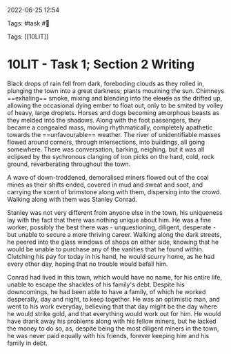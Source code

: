 2022-06-25 12:54

Tags: #task #🌱

Tags: [[10LIT]]

# 10LIT - Task 1; Section 2 Writing
Black drops of rain fell from dark, foreboding clouds as they rolled in, plunging the town into a great darkness; plants mourning the sun. Chimneys ==exhaling== smoke, mixing and blending into the ~~clouds~~ as the drifted up, allowing the occasional dying ember to float out, only to be smited by volley of heavy, large droplets. Horses and dogs becoming amorphous beasts as they melded into the shadows. Along with the foot passengers, they became a congealed mass, moving rhythmatically, completely apathetic towards the ==unfavourable== weather. The river of unidentifiable masses flowed around corners, through intersections, into buildings, all going somewhere. There was conversation, barking, neighing, but it was all eclipsed by the sychronous clanging of iron picks on the hard, cold, rock ground, reverberating throughout the town.

A wave of down-troddened, demoralised miners flowed out of the coal mines as their shifts ended, covered in mud and sweat and soot, and carrying the scent of brimstone along with them, dispersing into the crowd. Walking along with them was Stanley Conrad.

Stanley was not very different from anyone else in the town, his uniqueness lay with the fact that there was nothing unique about him. He was a fine worker, possibly the best there was - unquestioning, diligent, desperate - but unable to secure a more thriving career. Walking along the dark streets, he peered into the glass windows of shops on either side, knowing that he would be unable to purchase any of the vanities that he found within. Clutching his pay for today in his hand, he would scurry home, as he had every other day, hoping that no trouble would befall him.

Conrad had lived in this town, which would have no name, for his entire life, unable to escape the shackles of his family's debt. Despite his downcomings, he had been able to have a family, of which he worked desperatly, day and night, to keep together. He was an optimistic man, and went to his work everyday, believing that that day might be the day where he would strike gold, and that everything would work out for him. He would have drank away his problems along with his fellow miners, but he lacked the money to do so, as, despite being the most diligent miners in the town, he was never paid equally with his friends, forever keeping him and his family in debt.